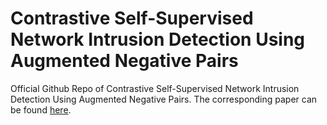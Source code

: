 # Contrastive Self-Supervised Network Intrusion Detection Using Augmented Negative Pairs
Official Github Repo of Contrastive Self-Supervised Network Intrusion Detection Using Augmented Negative Pairs. The corresponding paper can be found [here]([www.google.com](https://www.google.com/?client=safari)).
